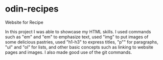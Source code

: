 # odin-recipes
Website for Recipe

In this project I was able to showcase my HTML skills.  I used commands such as "em" and "em" to emphasize text, used "img" to put images of some delicious pastries, used "h1-h3" to express titles, "p"" for paragraphs, "ul" and "ol" for lists, and other basic concepts such as linking to website pages and images.  I also made good use of the git commands.